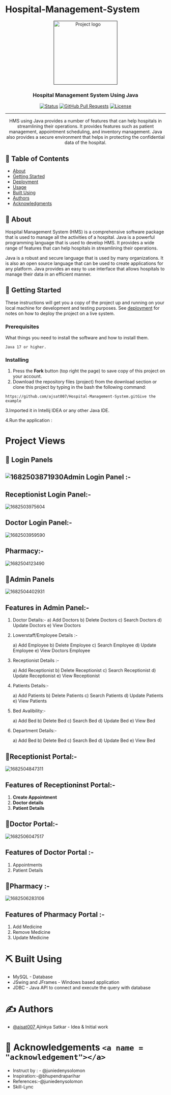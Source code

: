 # Hospital-Management-System

<p align="center">
  <a href="" rel="noopener">
 <img width=200px height=200px src="https://github.com/ajsat007/Hospital-Management-System/blob/main/1631271495780.png" alt="Project logo"></a>
</p>

<h3 align="center">Hospital Management System Using Java</h3>

<div align="center">

  [![Status](https://img.shields.io/badge/status-active-success.svg)]()
  [![GitHub Pull Requests](https://img.shields.io/github/issues-pr/kylelobo/The-Documentation-Compendium.svg)](https://github.com/kylelobo/The-Documentation-Compendium/pulls)
  [![License](https://img.shields.io/badge/license-MIT-blue.svg)](/LICENSE)

</div>

---

<p align="center">HMS using Java provides a number of features that can help hospitals in streamlining their operations. It provides features such as patient management, appointment scheduling, and inventory management. Java also provides a secure environment that helps in protecting the confidential data of the hospital.
    <br> 
</p>

## 📝 Table of Contents

- [About](#about)
- [Getting Started](#getting_started)
- [Deployment](#deployment)
- [Usage](#usage)
- [Built Using](#built_using)
- [Authors](#authors)
- [Acknowledgments](#acknowledgement)

## 🧐 About <a name = "about"></a>

Hospital Management System (HMS) is a comprehensive software package that is used to manage all the activities of a hospital. Java is a powerful programming language that is used to develop HMS. It provides a wide range of features that can help hospitals in streamlining their operations.

Java is a robust and secure language that is used by many organizations. It is also an open source language that can be used to create applications for any platform. Java provides an easy to use interface that allows hospitals to manage their data in an efficient manner.

## 🏁 Getting Started <a name = "getting_started"></a>

These instructions will get you a copy of the project up and running on your local machine for development and testing purposes. See [deployment](#deployment) for notes on how to deploy the project on a live system.

### Prerequisites

What things you need to install the software and how to install them.

```
Java 17 or higher.
```

### Installing

1. Press the **Fork** button (top right the page) to save copy of this project on your account.
2. Download the repository files (project) from the download section or clone this project by typing in the bash the following command:

```
https://github.com/ajsat007/Hospital-Management-System.gitGive the example
```

3.Imported it in Intellij IDEA or any other Java IDE.

4.Run the application :

# Project Views 

## 🎈 Login Panels  <a name="usage"></a>

## ![1682503871930](https://github.com/ajsat007/Hospital-Management-System/blob/main/screenshot/Screenshot%20(496).png)Admin  Login Panel :-



## Receptionist Login Panel:-

![1682503975604](https://github.com/ajsat007/Hospital-Management-System/blob/main/screenshot/Screenshot%20(498).png)

## Doctor Login Panel:-

![1682503959590](https://github.com/ajsat007/Hospital-Management-System/blob/main/screenshot/Screenshot%20(499).png)

## Pharmacy:-

![1682504123490](https://github.com/ajsat007/Hospital-Management-System/blob/main/screenshot/Screenshot%20(500).png)

## 🎈Admin Panels  <a name="usage"></a>

![1682504402931](https://github.com/ajsat007/Hospital-Management-System/blob/main/screenshot/Screenshot%20(555).png)

## Features in Admin Panel:-

1. Doctor Details:-
   a) Add Doctors
   b) Delete Doctors
   c) Search Doctors
   d) Update Doctors
   e) View Doctors
2. Lowerstaff/Employee Details :-

   a) Add Employee
   b) Delete Employee
   c) Search Employee
   d) Update Employee
   e) View Doctors Employee
3. Receptionist Details :-

   a) Add Receptionist
   b) Delete Receptionist
   c) Search Receptionist
   d) Update Receptionist
   e) View Receptionist
4. Patients Details:-

   a) Add Patients
   b) Delete Patients
   c) Search Patients
   d) Update Patients
   e) View Patients
5. Bed Avalibility:-

   a) Add Bed
   b) Delete Bed
   c) Search Bed
   d) Update Bed
   e) View Bed
6. Department Details:-

   a) Add Bed
   b) Delete Bed
   c) Search Bed
   d) Update Bed
   e) View Bed

## 🎈Receptionist Portal:-

![1682504847311](https://github.com/ajsat007/Hospital-Management-System/blob/main/screenshot/Screenshot%20(551).png)

## Features of Receptioninst Portal:-

1. **Create Appointment**
2. **Doctor details**
3. **Patient Details**

## 🎈Doctor Portal:-

![1682506047517](https://github.com/ajsat007/Hospital-Management-System/blob/main/screenshot/Screenshot%20(552).png)

## Features of Doctor Portal :-

1. Appointments
2. Patient  Details

## 🎈Pharmacy :-

![1682506283106](https://github.com/ajsat007/Hospital-Management-System/blob/main/screenshot/Screenshot%20(500).png)

## Features of  Pharmacy Portal :-

1. Add Medicine
2. Remove Medicine
3. Update Medicine

# ⛏️ Built Using <a name = "built_using"></a>

- MySQL - Database
- JSwing and JFrames - Windows based application
- JDBC - Java API to connect and execute the query with database

# ✍️ Authors <a name = "authors"></a>

- [@ajsat007 ](https://github.com/ajsat007)Ajinkya Satkar - Idea & Initial work

# 🎉 Acknowledgements `<a name = "acknowledgement"></a>`

- Instruct by : - @juniedenysolomon
- Inspiration:-@bhupendraparihar
- References:-@juniedenysolomon
- Skill-Lync
